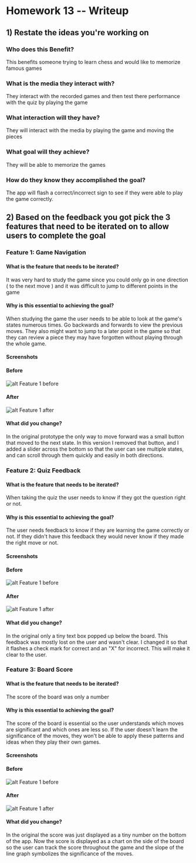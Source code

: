 # Homework 13 -- Writeup

## 1) Restate the ideas you're working on
### Who does this Benefit?
This benefits someone trying to learn chess and would like to memorize famous games

### What is the media they interact with?
They interact with the recorded games and then test there performance with the quiz by playing the game

### What interaction will they have?
They will interact with the media by playing the game and moving the pieces

### What goal will they achieve?
They will be able to memorize the games

### How do they know they accomplished the goal?
The app will flash a correct/incorrect sign to see if they were able to play the game correctly.

## 2) Based on the feedback you got pick the 3 features that need to be iterated on to allow users to complete the goal

### Feature 1: Game Navigation
#### What is the feature that needs to be iterated?
It was very hard to study the game since you could only go in one direction ( to the next move ) and it was difficult to jump to different points in the game

#### Why is this essential to achieving the goal?
When studying the game the user needs to be able to look at the game's states numerous times. Go backwards and forwards to view the previous moves. They also
might want to jump to a later point in the game so that they can review a piece they may have forgotten without playing through the whole game.

#### Screenshots

#### Before
![ alt Feature 1 before](./Feature1Before.png)

#### After
![ alt Feature 1 after ](./Feature13After.png)

#### What did you change?
In the original prototype the only way to move forward was a small button that moved to the next state. In this version I removed that button,
and I added a slider across the bottom so that the user can see multiple states, and can scroll through them quickly and easily in both directions.


### Feature 2: Quiz Feedback
#### What is the feature that needs to be iterated?
When taking the quiz the user needs to know if they got the question right or not.

#### Why is this essential to achieving the goal?
The user needs feedback to know if they are learning the game correctly or not. If they didn't have this feedback they would never know if they made the right move or not.

#### Screenshots
#### Before
![ alt Feature 1 before](./Feature2Before.png)

#### After
![ alt Feature 1 after ](./Feature2After.png)

#### What did you change?
In the original only a tiny text box popped up below the board. This feedback was mostly lost on the user and wasn't clear.
I changed it so that it flashes a check mark for correct and an "X" for incorrect. This will make it clear to the user.


### Feature 3: Board Score
#### What is the feature that needs to be iterated?
The score of the board was only a number

#### Why is this essential to achieving the goal?
The score of the board is essential so the user understands which moves are significant and which ones are less so. If the user doesn't learn the significance of the moves,
they won't be able to apply these patterns and ideas when they play their own games.
#### Screenshots
#### Before
![ alt Feature 1 before](./Feature3Before.png)

#### After
![ alt Feature 1 after ](./Feature13After.png)

#### What did you change?
In the original the score was just displayed as a tiny number on the bottom of the app. Now the score is displayed as a chart on the side of the board so the user can track the score throughout the game and the slope of the line graph symbolizes the significance of the moves.
